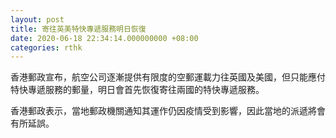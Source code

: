 ```yaml
---
layout: post
title: 寄往英美特快專遞服務明日恢復
date: 2020-06-18 22:34:14.000000000 +08:00
categories: rthk
---
```


香港郵政宣布，航空公司逐漸提供有限度的空郵運載力往英國及美國，但只能應付特快專遞服務的郵量，明日會首先恢復寄往兩國的特快專遞服務。

香港郵政表示，當地郵政機關通知其運作仍因疫情受到影響，因此當地的派遞將會有所延誤。
